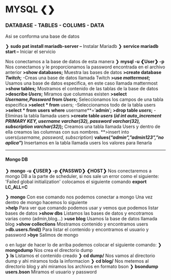 # MYSQL ❮❯

### DATABASE - TABLES - COLUMS - DATA 
Asi se conforma una base de datos

❯ **sudo pat install mariadb-server –** Instalar Mariadb
❯ **service mariadb start –** Iniciar el servicio

Nos conectamos a la base de datos de esta manera 
❯  **mysql -u ❮User❯ -p** Nos conectamos y le proporcionamos la password encontrada en el archivo anterior
	**>show databases;** Muestra las bases de datos
	**>create database *Twitch*;** -Creas una base de datos llamada Twitch
	**>use *mattermost*;** Usamos una base de datos especifica, en este caso llamada mattermost
	**>show tables;** Mostramos el contenido de las tablas de la base de datos
	**>describe *Users*;** Miramos que columnas existen
	**>select *Username,Password* from *Users*;** Seleccionamos los campos de una tabla especifica 
	**>select * from** users; -Seleccionamos todo de la tabla users
	**>select * from** **users** **where** username**=’**admin**’**;
	>drop table *users*;** -Eliminas la tabla llamada users
	**>create table *users* (*id int auto_increment PRIMARY KEY, username varchar(32), password varchar(32), subscription varchar(32)*);** Creamos una tabla llamada Users y dentro de ella creamos las columnas con sus nombres.
	 **>insert into users(*username, password, subscription*) **values(*“admin”,”admin123”,”no aplica”*)** Insertamos en la tabla llamada users los valores para llenarla


----
#### Mongo DB

❯ **mongo -u ❮USER❯ -p ❮PASSWD❯ ❮HOST❯** Nos conectaremos a mongo DB a la parte de scheduler, si nos sale un error como el siguiente: 'Failed global initialization' colocamos el siguiente comando **export LC_ALL=C**

❯ **mongo** Con ese comando nos podemos conectar a mongo 
Una vez dentro de mongo hacemos lo siguiente 	
	**>help** Para ver que comando podemos usar y vemos que podemos listar bases de datos 
	**>show dbs** Listamos las bases de datos y encotramos varias como (admin,blog...)
	**>use blog** Usamos la base de datos llamada blog 
	**>show collections** Mostramos contenido y encontramos users
	**>db.users.find()** Para listar el contenido y encontramos el usuario y password
	**>bye** Salimos de mongo

o en lugar de hacer lo de arriba podemos colocar el siguiente comando:
❯ **mongodump** Nos crea el directorio dump  
❯ **ls** Listamos el contenido creado
❯ **cd dump/** Nos vamos al directorio dump y ahi miramos toda la informacion 
❯ **cd blog/** Nos metemos al directorio blog y ahi miramos los archivos en formato bson 
❯ **bsondump users.bson** Miramos el usuario y password 